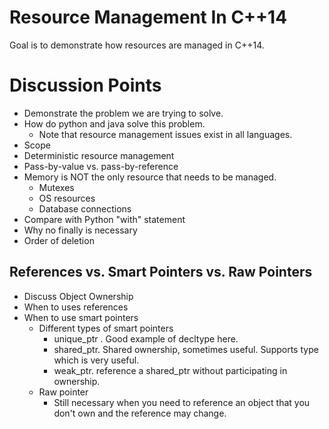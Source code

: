 # Resource Management In C++14
Goal is to demonstrate how resources are managed in C++14.

# Discussion Points
* Demonstrate the problem we are trying to solve.
* How do python and java solve this problem.
    * Note that resource management issues exist in all languages.
* Scope
* Deterministic resource management
* Pass-by-value vs. pass-by-reference
* Memory is NOT the only resource that needs to be managed.
    * Mutexes
    * OS resources
    * Database connections
* Compare with Python "with" statement
* Why no finally is necessary
* Order of deletion

## References vs. Smart Pointers vs. Raw Pointers
* Discuss Object Ownership
* When to uses references
* When to use smart pointers
  * Different types of smart pointers
    * unique_ptr <most widely used> . Good example of decltype here.
    * shared_ptr. Shared ownership, sometimes useful.  Supports <void> type which is very useful.
    * weak_ptr. reference a shared_ptr without participating in ownership.
  * Raw pointer
    * Still necessary when you need to reference an object that you don't own and the reference may change.

